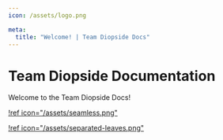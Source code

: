 ```yaml
---
icon: /assets/logo.png

meta:
  title: "Welcome! | Team Diopside Docs"
---
```


# Team Diopside Documentation

Welcome to the Team Diopside Docs!

[!ref icon="/assets/seamless.png"](/seamless)

[!ref icon="/assets/separated-leaves.png"](/separated-leaves)